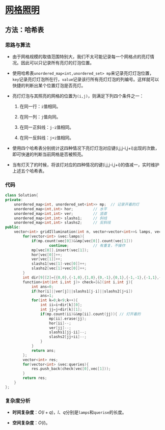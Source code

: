 # [网格照明](https://leetcode-cn.com/problems/grid-illumination/)

## 方法：哈希表

### 思路与算法

- 由于网格规模的取值范围特别大，我们不太可能记录每一个网格点的亮灯情况。因此可以只记录所有亮灯的灯泡位置。

- 使用哈希表``unordered_map<int,unordered_set> mp``来记录亮灯灯泡位置，``key``记录亮灯灯泡所在行，``value``记录该行所有亮灯灯泡的列编号。这样就可以快捷的判断出某个位置灯泡是否亮灯。

- 亮灯灯泡与其照亮的网格的位置为``(i,j)``，则满足下列四个条件之一：

  1. 在同一行：``i``值相同。

  2. 在同一列：``j``值向同。

  3. 在同一正斜线：``j-i``值相同。

  4. 在同一反斜线：``j+i``值相同。

- 使用四个哈希表分别统计这四种情况下亮灯灯泡对应键(i,j,j-i,j+i)出现的次数，即可快速的判断当前网格是否被照亮。

- 当有灯灭了的时候，将该灯对应的四种情况的键(i,j,j-i,j+i)的值减一，实时维护上述五个哈希表。

### 代码

```c++
class Solution{
private:
    unordered_map<int, unordered_set<int>> mp;  // 记录开着的灯
    unordered_map<int,int> hor;         // 水平
    unordered_map<int,int> ver;         // 竖直
    unordered_map<int,int> slashs1;     // 斜线
    unordered_map<int,int> slashs2;     // 反斜线
public:
    vector<int> gridIllumination(int n, vector<vector<int>>& lamps, vector<vector<int>>& queries){
        for(vector<int> &vec:lamps){
            if(mp.count(vec[0])&&mp[vec[0]].count(vec[1]))
                    continue;           // 有重复，不操作
            mp[vec[0]].insert(vec[1]);
            hor[vec[0]]++;
            ver[vec[1]]++;
            slashs1[vec[1]-vec[0]]++;
            slashs2[vec[1]+vec[0]]++;
        }
        int dir[9][2]={{0,0},{-1,0},{1,0},{0,-1},{0,1},{-1,-1},{-1,1},{1,-1},{1,1}};
        function<int(int i,int j)> check=[&](int i,int j){
            int ans=0;
            if(hor[i]||ver[j]||slashs1[j-i]||slashs2[j+i])
                ans=1;
            for(int k=0;k<9;k++){
                int ii=i+dir[k][0];
                int jj=j+dir[k][1];
                if(mp.count(ii)&&mp[ii].count(jj)){ // 灯开着的
                    mp[ii].erase(jj);
                    hor[ii]--;
                    ver[jj]--;
                    slashs1[jj-ii]--;
                    slashs2[jj+ii]--;
                }
            }
            return ans;
        };
        vector<int> res;
        for(vector<int> &vec:queries){
            res.push_back(check(vec[0],vec[1]));
        }
        return res;
    }
};
```

### 复杂度分析

- **时间复杂度**：$O(l+q)$，$l$、$q$分别是``lamps``和``querise``的长度。

- **空间复杂度**：$O(l)$。

